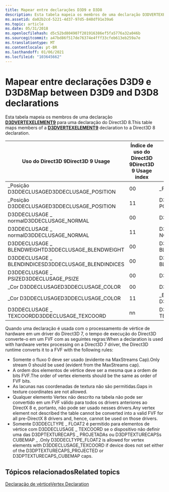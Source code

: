 ```yaml
---
title: Mapear entre declarações D3D9 e D3D8
description: Esta tabela mapeia os membros de uma declaração D3DVERTEXELEMENT9 para uma declaração do Direct3D 8.
ms.assetid: da02b2cd-5221-4d37-97d5-840df91e39a6
ms.topic: article
ms.date: 05/31/2018
ms.openlocfilehash: d5c52bd804907f201916386ef5fa5776a32a046b
ms.sourcegitcommit: a47bd86f517de76374e4fff33cfeb613eb259a7e
ms.translationtype: MT
ms.contentlocale: pt-BR
ms.lasthandoff: 01/06/2021
ms.locfileid: "103645662"
---
```

# <a name="map-between-d3d9-and-d3d8-declarations"></a><span data-ttu-id="eebdb-103">Mapear entre declarações D3D9 e D3D8</span><span class="sxs-lookup"><span data-stu-id="eebdb-103">Map between D3D9 and D3D8 declarations</span></span>

<span data-ttu-id="eebdb-104">Esta tabela mapeia os membros de uma declaração [**D3DVERTEXELEMENT9**](d3dvertexelement9.md) para uma declaração do Direct3D 8.</span><span class="sxs-lookup"><span data-stu-id="eebdb-104">This table maps members of a [**D3DVERTEXELEMENT9**](d3dvertexelement9.md) declaration to a Direct3D 8 declaration.</span></span>



| <span data-ttu-id="eebdb-105">Uso do Direct3D 9</span><span class="sxs-lookup"><span data-stu-id="eebdb-105">Direct3D 9 Usage</span></span>           | <span data-ttu-id="eebdb-106">Índice de uso do Direct3D 9</span><span class="sxs-lookup"><span data-stu-id="eebdb-106">Direct3D 9 Usage index</span></span> | <span data-ttu-id="eebdb-107">Direct3D 8</span><span class="sxs-lookup"><span data-stu-id="eebdb-107">Direct3D 8</span></span>            |
|----------------------------|------------------------|-----------------------|
| <span data-ttu-id="eebdb-108">\_Posição D3DDECLUSAGE</span><span class="sxs-lookup"><span data-stu-id="eebdb-108">D3DDECLUSAGE\_POSITION</span></span>     | <span data-ttu-id="eebdb-109">0</span><span class="sxs-lookup"><span data-stu-id="eebdb-109">0</span></span>                      | <span data-ttu-id="eebdb-110">\_Posição D3DVSDE</span><span class="sxs-lookup"><span data-stu-id="eebdb-110">D3DVSDE\_POSITION</span></span>     |
| <span data-ttu-id="eebdb-111">\_Posição D3DDECLUSAGE</span><span class="sxs-lookup"><span data-stu-id="eebdb-111">D3DDECLUSAGE\_POSITION</span></span>     | <span data-ttu-id="eebdb-112">1</span><span class="sxs-lookup"><span data-stu-id="eebdb-112">1</span></span>                      | <span data-ttu-id="eebdb-113">D3DVSDE \_ POSITION2</span><span class="sxs-lookup"><span data-stu-id="eebdb-113">D3DVSDE\_POSITION2</span></span>    |
| <span data-ttu-id="eebdb-114">D3DDECLUSAGE \_ normal</span><span class="sxs-lookup"><span data-stu-id="eebdb-114">D3DDECLUSAGE\_NORMAL</span></span>       | <span data-ttu-id="eebdb-115">0</span><span class="sxs-lookup"><span data-stu-id="eebdb-115">0</span></span>                      | <span data-ttu-id="eebdb-116">D3DVSDE \_ normal</span><span class="sxs-lookup"><span data-stu-id="eebdb-116">D3DVSDE\_NORMAL</span></span>       |
| <span data-ttu-id="eebdb-117">D3DDECLUSAGE \_ normal</span><span class="sxs-lookup"><span data-stu-id="eebdb-117">D3DDECLUSAGE\_NORMAL</span></span>       | <span data-ttu-id="eebdb-118">1</span><span class="sxs-lookup"><span data-stu-id="eebdb-118">1</span></span>                      | <span data-ttu-id="eebdb-119">D3DVSDE \_ NORMAL2</span><span class="sxs-lookup"><span data-stu-id="eebdb-119">D3DVSDE\_NORMAL2</span></span>      |
| <span data-ttu-id="eebdb-120">D3DDECLUSAGE \_ BLENDWEIGHT</span><span class="sxs-lookup"><span data-stu-id="eebdb-120">D3DDECLUSAGE\_BLENDWEIGHT</span></span>  | <span data-ttu-id="eebdb-121">0</span><span class="sxs-lookup"><span data-stu-id="eebdb-121">0</span></span>                      | <span data-ttu-id="eebdb-122">D3DVSDE \_ BLENDWEIGHT</span><span class="sxs-lookup"><span data-stu-id="eebdb-122">D3DVSDE\_BLENDWEIGHT</span></span>  |
| <span data-ttu-id="eebdb-123">D3DDECLUSAGE \_ BLENDINDICES</span><span class="sxs-lookup"><span data-stu-id="eebdb-123">D3DDECLUSAGE\_BLENDINDICES</span></span> | <span data-ttu-id="eebdb-124">0</span><span class="sxs-lookup"><span data-stu-id="eebdb-124">0</span></span>                      | <span data-ttu-id="eebdb-125">D3DVSDE \_ BLENDINDICES</span><span class="sxs-lookup"><span data-stu-id="eebdb-125">D3DVSDE\_BLENDINDICES</span></span> |
| <span data-ttu-id="eebdb-126">D3DDECLUSAGE \_ PSIZE</span><span class="sxs-lookup"><span data-stu-id="eebdb-126">D3DDECLUSAGE\_PSIZE</span></span>        | <span data-ttu-id="eebdb-127">0</span><span class="sxs-lookup"><span data-stu-id="eebdb-127">0</span></span>                      | <span data-ttu-id="eebdb-128">D3DVSDE \_ PSIZE</span><span class="sxs-lookup"><span data-stu-id="eebdb-128">D3DVSDE\_PSIZE</span></span>        |
| <span data-ttu-id="eebdb-129">\_Cor D3DDECLUSAGE</span><span class="sxs-lookup"><span data-stu-id="eebdb-129">D3DDECLUSAGE\_COLOR</span></span>        | <span data-ttu-id="eebdb-130">0</span><span class="sxs-lookup"><span data-stu-id="eebdb-130">0</span></span>                      | <span data-ttu-id="eebdb-131">D3DVSDE \_ difuso</span><span class="sxs-lookup"><span data-stu-id="eebdb-131">D3DVSDE\_DIFFUSE</span></span>      |
| <span data-ttu-id="eebdb-132">\_Cor D3DDECLUSAGE</span><span class="sxs-lookup"><span data-stu-id="eebdb-132">D3DDECLUSAGE\_COLOR</span></span>        | <span data-ttu-id="eebdb-133">1</span><span class="sxs-lookup"><span data-stu-id="eebdb-133">1</span></span>                      | <span data-ttu-id="eebdb-134">\_Especular D3DVSDE</span><span class="sxs-lookup"><span data-stu-id="eebdb-134">D3DVSDE\_SPECULAR</span></span>     |
| <span data-ttu-id="eebdb-135">D3DDECLUSAGE \_ TEXCOORD</span><span class="sxs-lookup"><span data-stu-id="eebdb-135">D3DDECLUSAGE\_TEXCOORD</span></span>     | <span data-ttu-id="eebdb-136">n</span><span class="sxs-lookup"><span data-stu-id="eebdb-136">n</span></span>                      | <span data-ttu-id="eebdb-137">D3DVSDE \_ TEXCOORDn</span><span class="sxs-lookup"><span data-stu-id="eebdb-137">D3DVSDE\_TEXCOORDn</span></span>    |



 

<span data-ttu-id="eebdb-138">Quando uma declaração é usada com o processamento de vértice de hardware em um driver do Direct3D 7, o tempo de execução do Direct3D converte-o em um FVF com as seguintes regras:</span><span class="sxs-lookup"><span data-stu-id="eebdb-138">When a declaration is used with hardware vertex processing on a Direct3D 7 driver, the Direct3D runtime converts it to a FVF with the following rules:</span></span>

-   <span data-ttu-id="eebdb-139">Somente o fluxo 0 deve ser usado (evidente na MaxStreams Cap).</span><span class="sxs-lookup"><span data-stu-id="eebdb-139">Only stream 0 should be used (evident from the MaxStreams cap).</span></span>
-   <span data-ttu-id="eebdb-140">A ordem dos elementos de vértice deve ser a mesma que a ordem de bits FVF.</span><span class="sxs-lookup"><span data-stu-id="eebdb-140">The order of vertex elements should be the same as order of FVF bits.</span></span>
-   <span data-ttu-id="eebdb-141">As lacunas nas coordenadas de textura não são permitidas.</span><span class="sxs-lookup"><span data-stu-id="eebdb-141">Gaps in texture coordinates are not allowed.</span></span>
-   <span data-ttu-id="eebdb-142">Qualquer elemento Vertex não descrito na tabela não pode ser convertido em um FVF válido para todos os drivers anteriores ao DirectX 8 e, portanto, não pode ser usado nesses drivers.</span><span class="sxs-lookup"><span data-stu-id="eebdb-142">Any vertex element not described the table cannot be converted into a valid FVF for all pre-DirectX 8 drivers and, hence, cannot be used on those drivers.</span></span>
-   <span data-ttu-id="eebdb-143">Somente D3DDECLTYPE \_ FLOAT2 é permitido para elementos de vértice com D3DDECLUSAGE \_ TEXCOORD se o dispositivo não definir uma das D3DPTEXTURECAPS \_ PROJETADAs ou D3DPTEXTURECAPSs CUBEMAP \_ .</span><span class="sxs-lookup"><span data-stu-id="eebdb-143">Only D3DDECLTYPE\_FLOAT2 is allowed for vertex elements with D3DDECLUSAGE\_TEXCOORD if device does not set either of the D3DPTEXTURECAPS\_PROJECTED or D3DPTEXTURECAPS\_CUBEMAP caps.</span></span>

## <a name="related-topics"></a><span data-ttu-id="eebdb-144">Tópicos relacionados</span><span class="sxs-lookup"><span data-stu-id="eebdb-144">Related topics</span></span>

<dl> <dt>

[<span data-ttu-id="eebdb-145">Declaração de vértice</span><span class="sxs-lookup"><span data-stu-id="eebdb-145">Vertex Declaration</span></span>](vertex-declaration.md)
</dt> </dl>

 

 



